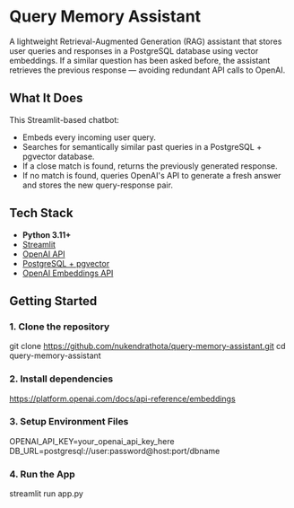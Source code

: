 # Query Memory Assistant

A lightweight Retrieval-Augmented Generation (RAG) assistant that stores user queries and responses in a PostgreSQL database using vector embeddings. If a similar question has been asked before, the assistant retrieves the previous response — avoiding redundant API calls to OpenAI.

## What It Does

This Streamlit-based chatbot:
- Embeds every incoming user query.
- Searches for semantically similar past queries in a PostgreSQL + pgvector database.
- If a close match is found, returns the previously generated response.
- If no match is found, queries OpenAI's API to generate a fresh answer and stores the new query-response pair.

## Tech Stack

- **Python 3.11+**
- [Streamlit](https://streamlit.io/)
- [OpenAI API](https://platform.openai.com/)
- [PostgreSQL + pgvector](https://github.com/pgvector/pgvector)
- [OpenAI Embeddings API](https://platform.openai.com/docs/api-reference/embeddings)

## Getting Started

### 1. Clone the repository

git clone https://github.com/nukendrathota/query-memory-assistant.git
cd query-memory-assistant

### 2. Install dependencies

https://platform.openai.com/docs/api-reference/embeddings

### 3. Setup Environment Files

OPENAI_API_KEY=your_openai_api_key_here
DB_URL=postgresql://user:password@host:port/dbname

### 4. Run the App

streamlit run app.py
